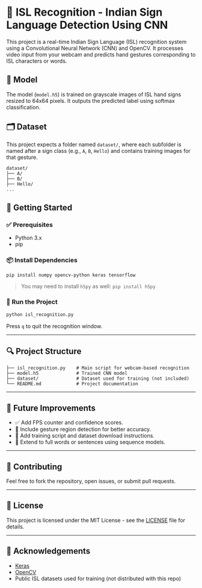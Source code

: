 # 🤟 ISL Recognition - Indian Sign Language Detection Using CNN

This project is a real-time Indian Sign Language (ISL) recognition system using a Convolutional Neural Network (CNN) and OpenCV. It processes video input from your webcam and predicts hand gestures corresponding to ISL characters or words.

## 🧠 Model

The model (`model.h5`) is trained on grayscale images of ISL hand signs resized to 64x64 pixels. It outputs the predicted label using softmax classification.

## 🗂 Dataset

This project expects a folder named `dataset/`, where each subfolder is named after a sign class (e.g., `A`, `B`, `Hello`) and contains training images for that gesture.

```
dataset/
├── A/
├── B/
├── Hello/
...
```

## 🚀 Getting Started

### ✅ Prerequisites

- Python 3.x
- pip

### 📦 Install Dependencies

```bash
pip install numpy opencv-python keras tensorflow
```

> You may need to install `h5py` as well: `pip install h5py`

### 🏁 Run the Project

```bash
python isl_recognition.py
```

Press `q` to quit the recognition window.

---

## 🔍 Project Structure

```
├── isl_recognition.py    # Main script for webcam-based recognition
├── model.h5              # Trained CNN model
├── dataset/              # Dataset used for training (not included)
└── README.md             # Project documentation
```

---

## 🔧 Future Improvements

- ✅ Add FPS counter and confidence scores.
- 🔲 Include gesture region detection for better accuracy.
- 🔲 Add training script and dataset download instructions.
- 🔲 Extend to full words or sentences using sequence models.

---

## 🤝 Contributing

Feel free to fork the repository, open issues, or submit pull requests.

---

## 📄 License

This project is licensed under the MIT License - see the [LICENSE](LICENSE) file for details.

---

## 🙏 Acknowledgements

- [Keras](https://keras.io/)
- [OpenCV](https://opencv.org/)
- Public ISL datasets used for training (not distributed with this repo)
